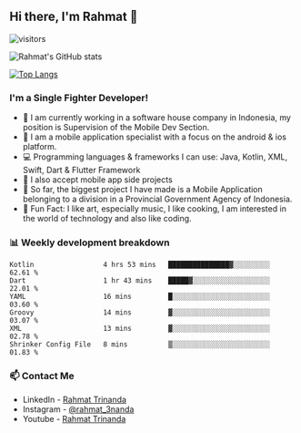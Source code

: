 ## Hi there, I'm Rahmat 👋
![visitors](https://visitor-badge.glitch.me/badge?page_id=https://github.com/rahmat3nanda/)

![Rahmat's GitHub stats](https://github-readme-stats.vercel.app/api?username=rahmat3nanda&count_private=true&show_icons=true&theme=radical)

[![Top Langs](https://github-readme-stats.vercel.app/api/top-langs/?username=rahmat3nanda&show_icons=true&theme=radical&layout=compact)](https://github.com/rahmat3nanda/github-readme-stats)

### I'm a Single Fighter Developer!
- :office: I am currently working in a software house company in Indonesia, my position is Supervision of the Mobile Dev Section.
- :iphone: I am a mobile application specialist with a focus on the android & ios platform.
- :computer: Programming languages & frameworks I can use: Java, Kotlin, XML, Swift, Dart & Flutter Framework
- :handshake: I also accept mobile app side projects
- :police_car: So far, the biggest project I have made is a Mobile Application belonging to a division in a Provincial Government Agency of Indonesia.
- :notebook: Fun Fact: I like art, especially music, I like cooking, I am interested in the world of technology and also like coding.

### 📊 Weekly development breakdown

<!--START_SECTION:waka-->

```text
Kotlin                 4 hrs 53 mins   ███████████████▓░░░░░░░░░   62.61 %
Dart                   1 hr 43 mins    █████▓░░░░░░░░░░░░░░░░░░░   22.01 %
YAML                   16 mins         █░░░░░░░░░░░░░░░░░░░░░░░░   03.60 %
Groovy                 14 mins         ▓░░░░░░░░░░░░░░░░░░░░░░░░   03.07 %
XML                    13 mins         ▓░░░░░░░░░░░░░░░░░░░░░░░░   02.78 %
Shrinker Config File   8 mins          ▒░░░░░░░░░░░░░░░░░░░░░░░░   01.83 %
```

<!--END_SECTION:waka-->

### 📫 Contact Me
- LinkedIn - [Rahmat Trinanda](https://www.linkedin.com/in/rahmat-trinanda/)
- Instagram - [@rahmat_3nanda](https://www.instagram.com/rahmat_3nanda/)
- Youtube - [Rahmat Trinanda](https://www.youtube.com/channel/UCmhq5_o2cDpYsTtBl24XEAw)
